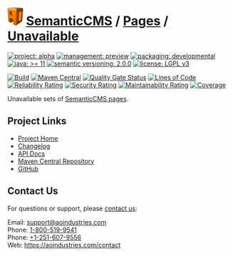 # [<img src="ao-logo.png" alt="AO Logo" width="35" height="40">](https://github.com/ao-apps) [SemanticCMS](https://github.com/ao-apps/semanticcms) / [Pages](https://github.com/ao-apps/semanticcms-pages) / [Unavailable](https://github.com/ao-apps/semanticcms-pages-unavailable)

[![project: alpha](https://semanticcms.com/ao-badges/project-alpha.svg)](https://aoindustries.com/life-cycle#project-alpha)
[![management: preview](https://semanticcms.com/ao-badges/management-preview.svg)](https://aoindustries.com/life-cycle#management-preview)
[![packaging: developmental](https://semanticcms.com/ao-badges/packaging-developmental.svg)](https://aoindustries.com/life-cycle#packaging-developmental)  
[![java: &gt;= 11](https://semanticcms.com/ao-badges/java-11.svg)](https://docs.oracle.com/en/java/javase/11/)
[![semantic versioning: 2.0.0](https://semanticcms.com/ao-badges/semver-2.0.0.svg)](https://semver.org/spec/v2.0.0.html)
[![license: LGPL v3](https://semanticcms.com/ao-badges/license-lgpl-3.0.svg)](https://www.gnu.org/licenses/lgpl-3.0)

[![Build](https://github.com/ao-apps/semanticcms-pages-unavailable/workflows/Build/badge.svg?branch=master)](https://github.com/ao-apps/semanticcms-pages-unavailable/actions?query=workflow%3ABuild)
[![Maven Central](https://maven-badges.herokuapp.com/maven-central/com.semanticcms/semanticcms-pages-unavailable/badge.svg)](https://maven-badges.herokuapp.com/maven-central/com.semanticcms/semanticcms-pages-unavailable)
[![Quality Gate Status](https://sonarcloud.io/api/project_badges/measure?branch=master&project=com.semanticcms%3Asemanticcms-pages-unavailable&metric=alert_status)](https://sonarcloud.io/dashboard?branch=master&id=com.semanticcms%3Asemanticcms-pages-unavailable)
[![Lines of Code](https://sonarcloud.io/api/project_badges/measure?branch=master&project=com.semanticcms%3Asemanticcms-pages-unavailable&metric=ncloc)](https://sonarcloud.io/component_measures?branch=master&id=com.semanticcms%3Asemanticcms-pages-unavailable&metric=ncloc)  
[![Reliability Rating](https://sonarcloud.io/api/project_badges/measure?branch=master&project=com.semanticcms%3Asemanticcms-pages-unavailable&metric=reliability_rating)](https://sonarcloud.io/component_measures?branch=master&id=com.semanticcms%3Asemanticcms-pages-unavailable&metric=Reliability)
[![Security Rating](https://sonarcloud.io/api/project_badges/measure?branch=master&project=com.semanticcms%3Asemanticcms-pages-unavailable&metric=security_rating)](https://sonarcloud.io/component_measures?branch=master&id=com.semanticcms%3Asemanticcms-pages-unavailable&metric=Security)
[![Maintainability Rating](https://sonarcloud.io/api/project_badges/measure?branch=master&project=com.semanticcms%3Asemanticcms-pages-unavailable&metric=sqale_rating)](https://sonarcloud.io/component_measures?branch=master&id=com.semanticcms%3Asemanticcms-pages-unavailable&metric=Maintainability)
[![Coverage](https://sonarcloud.io/api/project_badges/measure?branch=master&project=com.semanticcms%3Asemanticcms-pages-unavailable&metric=coverage)](https://sonarcloud.io/component_measures?branch=master&id=com.semanticcms%3Asemanticcms-pages-unavailable&metric=Coverage)

Unavailable sets of [SemanticCMS pages](https://github.com/ao-apps/semanticcms-pages).

## Project Links
* [Project Home](https://semanticcms.com/pages/unavailable/)
* [Changelog](https://semanticcms.com/pages/unavailable/changelog)
* [API Docs](https://semanticcms.com/pages/unavailable/apidocs/)
* [Maven Central Repository](https://central.sonatype.com/artifact/com.semanticcms/semanticcms-pages-unavailable)
* [GitHub](https://github.com/ao-apps/semanticcms-pages-unavailable)

## Contact Us
For questions or support, please [contact us](https://aoindustries.com/contact):

Email: [support@aoindustries.com](mailto:support@aoindustries.com)  
Phone: [1-800-519-9541](tel:1-800-519-9541)  
Phone: [+1-251-607-9556](tel:+1-251-607-9556)  
Web: https://aoindustries.com/contact
